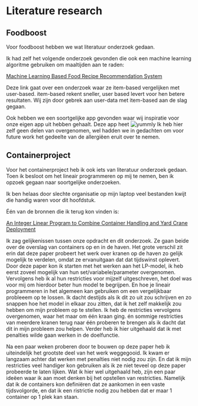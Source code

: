 # Literature research

## Foodboost

Voor foodboost hebben we wat literatuur onderzoek gedaan.

Ik had zelf het volgende onderzoek gevonden die ook een machine learning algoritme gebruiken om maaltijden aan te raden:

[Machine Learning Based Food Recipe Recommendation System](https://link.springer.com/chapter/10.1007/978-981-10-5146-3_2 )

Deze link gaat over een onderzoek waar ze item-based vergelijken met user-based. item-based rekent sneller, user based levert voor hen betere resultaten.
Wij zijn door gebrek aan user-data met item-based aan de slag gegaan.


Ook hebben we een soortgelijke app gevonden waar wij inspiratie voor onze eigen app uit hebben gehaalt. 
Deze app heet 
![yummly](https://www.yummly.com/)
Ik heb hier zelf geen delen van overgenomen, wel hadden we in gedachten om voor future work het gedeelte van de allergiëen eruit over te nemen. 

## Containerproject

Voor het containerproject heb ik ook iets van literatuur onderzoek gedaan. Toen ik besloot om het lineair programmeren op mij te nemen,
ben ik opzoek gegaan naar soortgelijke onderzoeken.

Ik ben helaas door slechte organisatie op mijn laptop veel bestanden kwijt die handig waren voor dit hoofdstuk. 

Één van de bronnen die ik terug kon vinden is:

[An Integer Linear Program to Combine Container Handling and Yard Crane Deployment](https://apps.dtic.mil/sti/citations/ADA469932)

Ik zag gelijkenissen tussen onze opdracht en dit onderzoek. Ze gaan beide over de overslag van containers op en in de haven.
Het grote verschil zit erin dat deze paper probeert het werk over kranen op de haven zo gelijk mogelijk te verdelen, omdat ze ervanuitgaan dat dat tijdswinst oplevert.
Door deze paper kon ik starten met het werken aan het LP-model, ik heb eerst zoveel mogelijk van hun set/variabele/parameter overgenomen.
Vervolgens heb ik al hun restricties voor mijzelf uitgeschreven, het doel was voor mij om hierdoor beter hun model te begrijpen.
En hoe je lineair programmeren in het algemeen kan gebruiken om een vergelijkbaar probleeem op te lossen. 
Ik dacht destijds als ik dit zo uit zou schrijven en zo snappen hoe het model in elkaar zou zitten, dat ik het zelf makkelijk zou hebben om mijn probleem op te stellen.
Ik heb de restricties vervolgens overgenomen, waar het maar om één kraan ging. én sommige restricties van meerdere kranen terug naar één proberen te brengen 
als ik dacht dat dit in mijn probleem zou helpen. Verder heb ik hier uitgehaald dat ik met penalties wilde gaan werken in de doelfunctie.

Na een paar weken proberen door te bouwen op deze paper heb ik uiteindelijk het grootste deel van het werk weggegooid. 
Ik kwam er langzaam achter dat werken met penalties niet nodig zou zijn. 
En dat ik mijn restricties veel handiger kon gebruiken als ik ze niet teveel op deze paper probeerde te laten lijken.
Wat ik hier wel uitgehaald heb, zijn een paar ideëen waar ik aan moet denken bij het opstellen van restricties. 
Namelijk dat ik de containers kon definiëren dat ze aankomen in een vaste tijdsvolgorde, en dat ik een ristrictie nodig zou hebben dat er maar 1 container op 1 plek kan staan. 
